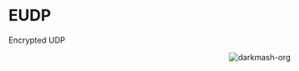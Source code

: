 # EUDP
Encrypted UDP

<p align="right"> <img src="https://komarev.com/ghpvc/?username=merwin-eudp&label=Project%20views&color=0e75b6&style=flat" alt="darkmash-org" /> </p>
